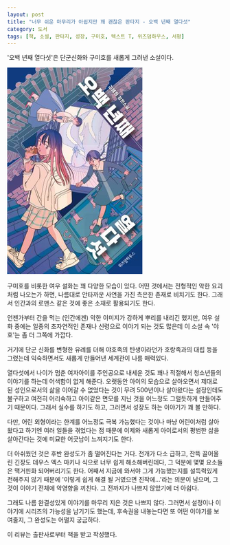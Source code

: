 ```yaml
---
layout: post
title: "너무 쉬운 마무리가 아쉽지만 꽤 괜찮은 판타지 - 오백 년째 열다섯"
category: 도서
tags: [책, 소설, 판타지, 성장, 구미호, 텍스트 T, 위즈덤하우스, 서평]
---
```


'오백 년째 열다섯'은
단군신화와 구미호를 새롭게 그려낸 소설이다.

![표지](/images/book/15-in-500-years-book-h480.jpg)

구미호를 비롯한 여우 설화는 꽤 다양한 모습이 있다.
어떤 것에서는 전형적인 악한 요괴처럼 나오는가 하면,
나름대로 안타까운 사연을 가진 측은한 존재로 비치기도 한다.
그래서 인간과의 로맨스 같은 것에 좋은 소재로 활용되기도 한다.

언젠가부터 간을 먹는 (인간에겐) 악한 이미지가 강하게 뿌리를 내리긴 했지만,
여우 설화 중에는 일종의 초자연적인 존재나 신령으로 이야기 되는 것도 많은데
이 소설 속 '야호'는 좀 더 그쪽에 가깝다.

거기에 단군 신화를 변형한 유례를 더해 야호족의 탄생이라던가 호랑족과의 대립 등을 그렸는데
익숙하면서도 새롭게 만들어낸 세계관이 나름 매력있다.

열다섯에서 나이가 멈춘 여자아이를 주인공으로 내세운 것도 꽤나 적절해서
청소년들의 이야기를 하는데 어색함이 없게 해준다.
오랫동안 아이의 모습으로 살아오면서 제대로 된 성인으로서의 삶을 이어갈 수 없었다는 것이
무려 500년이나 살아왔다는 설정인데도 불구하고
여전히 어리숙하고 아이같은 면모를 지닌 것을 어느정도 그럴듯하게 만들어주기 때문이다.
그래서 실수를 하기도 하고,
그러면서 성장도 하는 이야기가 꽤 볼 만하다.

다만, 어린 외형이라는 한계를 어느정도 극복 가능했다는 것이나
마냥 어린이처럼 살아왔다고 하기엔 여러 일들을 겪었다는 점 때문에
이제와 새롭게 아이로서의 평범한 삶을 살아간다는 것에 미묘한 어긋남이 느껴지기도 한다.

더 아쉬웠던 것은 후반 완성도가 좀 떨어진다는 거다.
전개가 다소 급하고,
잔뜩 끌어올린 긴장도 데우스 엑스 마키나 식으로 너무 쉽게 해소해버린데다,
그 덕분에 몇몇 요소들은 맥거핀화 되어버리기도 한다.
어째서 지금에 와서야 그게 가능했는지를 설득력있게 전해주지 않기 때문에
'이렇게 쉽게 해결 될 거였으면 진작에...'라는 의문이 남으며,
그것이 이야기 전체에 악영향을 끼친다.
그 전까지가 나쁘지 않았기에 더 아쉽다.

그래도 나름 완결성있게 이야기를 마무리 지은 것은 나쁘지 않다.
그러면서 설정이나 이야기에 시리즈의 가능성을 남기기도 했는데,
후속권을 내놓는다면 또 어떤 이야기를 보여줄지, 그 완성도는 어떨지 궁금하다.



<div class="im im-info">
이 리뷰는 출판사로부터 책을 받고 작성했다.
</div>
